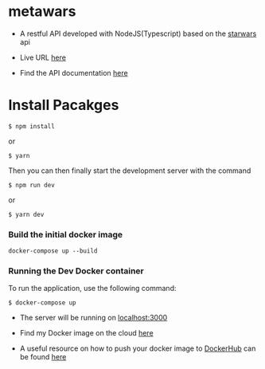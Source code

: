 # metawars
- A restful API developed with NodeJS(Typescript) based on the [starwars](https://swapi.py4e.com) api

- Live URL [here](https://metacare-ass.herokuapp.com/api/v1)
- Find the API documentation [here](https://documenter.getpostman.com/view/11690328/UVXoktAc)


# Install Pacakges

```
$ npm install

```
or

```
$ yarn

```
Then you can then finally start the development server with the command

```
$ npm run dev

```
or

```
$ yarn dev

```

### Build the initial docker image
```
docker-compose up --build
```
### Running the Dev Docker container

To run the application, use the following command:

```
$ docker-compose up
```

 - The server will be running on [localhost:3000](http://0.0.0.0:3000)

 - Find my Docker image on the cloud [here](https://hub.docker.com/repository/docker/ewave112/meta-image)

 - A useful resource on how to push your docker image to [DockerHub](https://hub.docker.com)  can be found [here](https://ropenscilabs.github.io/r-docker-tutorial/04-Dockerhub.html)
